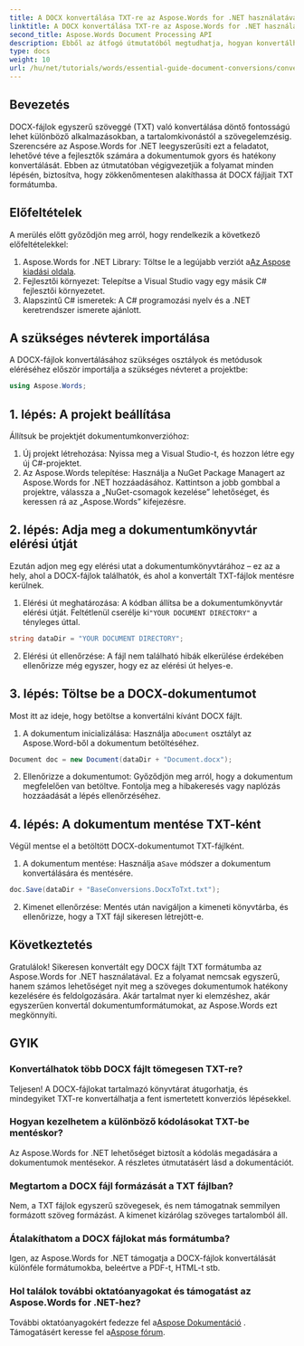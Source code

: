 ```yaml
---
title: A DOCX konvertálása TXT-re az Aspose.Words for .NET használatával
linktitle: A DOCX konvertálása TXT-re az Aspose.Words for .NET használatával
second_title: Aspose.Words Document Processing API
description: Ebből az átfogó útmutatóból megtudhatja, hogyan konvertálhat DOCX fájlokat egyszerű szöveges formátumba (TXT) az Aspose.Words for .NET használatával.
type: docs
weight: 10
url: /hu/net/tutorials/words/essential-guide-document-conversions/convert-docx-to-txt/
---
```

## Bevezetés

DOCX-fájlok egyszerű szöveggé (TXT) való konvertálása döntő fontosságú lehet különböző alkalmazásokban, a tartalomkivonástól a szövegelemzésig. Szerencsére az Aspose.Words for .NET leegyszerűsíti ezt a feladatot, lehetővé téve a fejlesztők számára a dokumentumok gyors és hatékony konvertálását. Ebben az útmutatóban végigvezetjük a folyamat minden lépésén, biztosítva, hogy zökkenőmentesen alakíthassa át DOCX fájljait TXT formátumba.

## Előfeltételek

A merülés előtt győződjön meg arról, hogy rendelkezik a következő előfeltételekkel:

1.  Aspose.Words for .NET Library: Töltse le a legújabb verziót a[Az Aspose kiadási oldala](https://releases.aspose.com/words/net/).
2. Fejlesztői környezet: Telepítse a Visual Studio vagy egy másik C# fejlesztői környezetet.
3. Alapszintű C# ismeretek: A C# programozási nyelv és a .NET keretrendszer ismerete ajánlott.

## A szükséges névterek importálása

A DOCX-fájlok konvertálásához szükséges osztályok és metódusok eléréséhez először importálja a szükséges névteret a projektbe:

```csharp
using Aspose.Words;
```

## 1. lépés: A projekt beállítása

Állítsuk be projektjét dokumentumkonverzióhoz:

1. Új projekt létrehozása: Nyissa meg a Visual Studio-t, és hozzon létre egy új C#-projektet.
2. Az Aspose.Words telepítése: Használja a NuGet Package Managert az Aspose.Words for .NET hozzáadásához. Kattintson a jobb gombbal a projektre, válassza a „NuGet-csomagok kezelése” lehetőséget, és keressen rá az „Aspose.Words” kifejezésre.

## 2. lépés: Adja meg a dokumentumkönyvtár elérési útját

Ezután adjon meg egy elérési utat a dokumentumkönyvtárához – ez az a hely, ahol a DOCX-fájlok találhatók, és ahol a konvertált TXT-fájlok mentésre kerülnek.

1.  Elérési út meghatározása: A kódban állítsa be a dokumentumkönyvtár elérési útját. Feltétlenül cserélje ki`"YOUR DOCUMENT DIRECTORY"` a tényleges úttal.

```csharp
string dataDir = "YOUR DOCUMENT DIRECTORY";
```

2. Elérési út ellenőrzése: A fájl nem található hibák elkerülése érdekében ellenőrizze még egyszer, hogy ez az elérési út helyes-e.

## 3. lépés: Töltse be a DOCX-dokumentumot

Most itt az ideje, hogy betöltse a konvertálni kívánt DOCX fájlt.

1.  A dokumentum inicializálása: Használja a`Document` osztályt az Aspose.Word-ből a dokumentum betöltéséhez.

```csharp
Document doc = new Document(dataDir + "Document.docx");
```

2. Ellenőrizze a dokumentumot: Győződjön meg arról, hogy a dokumentum megfelelően van betöltve. Fontolja meg a hibakeresés vagy naplózás hozzáadását a lépés ellenőrzéséhez.

## 4. lépés: A dokumentum mentése TXT-ként

Végül mentse el a betöltött DOCX-dokumentumot TXT-fájlként.

1.  A dokumentum mentése: Használja a`Save` módszer a dokumentum konvertálására és mentésére.

```csharp
doc.Save(dataDir + "BaseConversions.DocxToTxt.txt");
```

2. Kimenet ellenőrzése: Mentés után navigáljon a kimeneti könyvtárba, és ellenőrizze, hogy a TXT fájl sikeresen létrejött-e.

## Következtetés

Gratulálok! Sikeresen konvertált egy DOCX fájlt TXT formátumba az Aspose.Words for .NET használatával. Ez a folyamat nemcsak egyszerű, hanem számos lehetőséget nyit meg a szöveges dokumentumok hatékony kezelésére és feldolgozására. Akár tartalmat nyer ki elemzéshez, akár egyszerűen konvertál dokumentumformátumokat, az Aspose.Words ezt megkönnyíti.

## GYIK

### Konvertálhatok több DOCX fájlt tömegesen TXT-re?

Teljesen! A DOCX-fájlokat tartalmazó könyvtárat átugorhatja, és mindegyiket TXT-re konvertálhatja a fent ismertetett konverziós lépésekkel.

### Hogyan kezelhetem a különböző kódolásokat TXT-be mentéskor?

Az Aspose.Words for .NET lehetőséget biztosít a kódolás megadására a dokumentumok mentésekor. A részletes útmutatásért lásd a dokumentációt.

### Megtartom a DOCX fájl formázását a TXT fájlban?

Nem, a TXT fájlok egyszerű szövegesek, és nem támogatnak semmilyen formázott szöveg formázást. A kimenet kizárólag szöveges tartalomból áll.

### Átalakíthatom a DOCX fájlokat más formátumba?

Igen, az Aspose.Words for .NET támogatja a DOCX-fájlok konvertálását különféle formátumokba, beleértve a PDF-t, HTML-t stb.

### Hol találok további oktatóanyagokat és támogatást az Aspose.Words for .NET-hez?

 További oktatóanyagokért fedezze fel a[Aspose Dokumentáció](https://reference.aspose.com/words/net/) . Támogatásért keresse fel a[Aspose fórum](https://forum.aspose.com/c/words/8).

